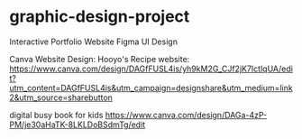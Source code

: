 # graphic-design-project

Interactive Portfolio Website Figma UI Design


Canva Website Design: Hooyo's Recipe website: 
https://www.canva.com/design/DAGfFUSL4is/yh9kM2G_CJf2jK7IctlqUA/edit?utm_content=DAGfFUSL4is&utm_campaign=designshare&utm_medium=link2&utm_source=sharebutton


digital busy book for kids 
https://www.canva.com/design/DAGa-4zP-PM/je30aHaTK-8LKLDoBSdmTg/edit
